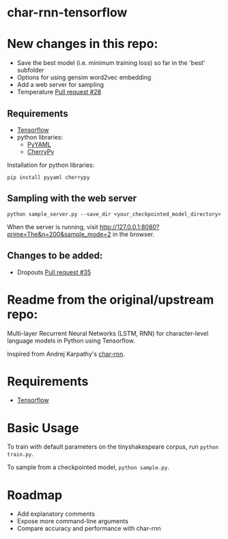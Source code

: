 # char-rnn-tensorflow

# New changes in this repo:

- Save the best model (i.e. minimum training loss) so far in the 'best' subfolder
- Options for using gensim word2vec embedding
- Add a web server for sampling
- Temperature [Pull request #28](https://github.com/sherjilozair/char-rnn-tensorflow/pull/28)



## Requirements
- [Tensorflow](http://www.tensorflow.org)
- python libraries:
    - [PyYAML](http://pyyaml.org/)
    - [CherryPy](http://www.cherrypy.org/)

Installation for python libraries:

```
pip install pyyaml cherrypy
```

## Sampling with the web server
```
python sample_server.py --save_dir <your_checkpointed_model_directory>
```

When the server is running, visit http://127.0.0.1:8080?prime=The&n=200&sample_mode=2 in the browser.



## Changes to be added:

- Dropouts [Pull request #35](https://github.com/sherjilozair/char-rnn-tensorflow/pull/35)
 

# Readme from the original/upstream repo:

Multi-layer Recurrent Neural Networks (LSTM, RNN) for character-level language models in Python using Tensorflow.

Inspired from Andrej Karpathy's [char-rnn](https://github.com/karpathy/char-rnn).

# Requirements
- [Tensorflow](http://www.tensorflow.org)

# Basic Usage
To train with default parameters on the tinyshakespeare corpus, run `python train.py`.

To sample from a checkpointed model, `python sample.py`.
# Roadmap
- Add explanatory comments
- Expose more command-line arguments
- Compare accuracy and performance with char-rnn
